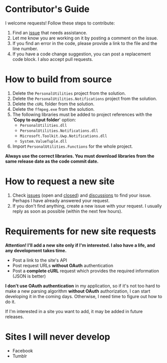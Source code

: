 # Contributor's Guide

I welcome requests! Follow these steps to contribute:

1. Find an [issue](https://github.com/AAndyProgram/SCrawler/issues) that needs assistance.
1. Let me know you are working on it by posting a comment on the issue.
1. If you find an error in the code, please provide a link to the file and the line number.
1. If you have a code change suggestion, you can post a replacement code block. I also accept pull requests.

# How to build from source
1. Delete the ```PersonalUtilities``` project from the solution.
1. Delete the ```PersonalUtilities.Notifications``` project from the solution.
1. Delete the ```cURL``` folder from the solution.
1. Delete the ```ffmpeg.exe``` from the solution.
1. The following libraries must be added to project references with the '**Copy to output folder**' option:
    - ```PersonalUtilities.dll```
    - ```PersonalUtilities.Notifications.dll```
    - ```Microsoft.Toolkit.Uwp.Notifications.dll```
    - ```System.ValueTuple.dll```
1. Import ```PersonalUtilities.Functions``` for the whole project.

**Always use the correct libraries. You must download libraries from the same release date as the code commit date.**

# How to request a new site
1. Check [issues](https://github.com/AAndyProgram/SCrawler/issues) (open and [closed](https://github.com/AAndyProgram/SCrawler/issues?q=is%3Aissue+is%3Aclosed)) and [discussions](https://github.com/AAndyProgram/SCrawler/discussions) to find your issue. Perhaps I have already answered your request.
1. If you don't find anything, create a new issue with your request. I usually reply as soon as possible (within the next few hours).

# Requirements for new site requests

**Attention! I'll add a new site only if I'm interested. I also have a life, and any development takes time.**

- Post a link to the site's API
- Post request URLs **without OAuth** authentication
- Post a **complete cURL** request which provides the required information (JSON is better)

**I don't use OAuth authentication** in my application, so if it's not too hard to make a new parsing algorithm **without OAuth** authorization, I can start developing it in the coming days. Otherwise, I need time to figure out how to do it.

If I'm interested in a site you want to add, it may be added in future releases.

# Sites I will never develop
- Facebook
- Tumblr